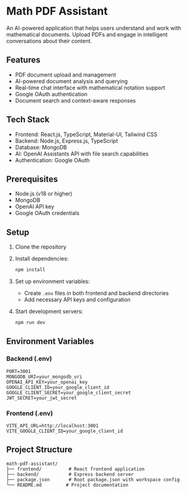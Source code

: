 # Math PDF Assistant

An AI-powered application that helps users understand and work with mathematical documents. Upload PDFs and engage in intelligent conversations about their content.

## Features

- PDF document upload and management
- AI-powered document analysis and querying
- Real-time chat interface with mathematical notation support
- Google OAuth authentication
- Document search and context-aware responses

## Tech Stack

- Frontend: React.js, TypeScript, Material-UI, Tailwind CSS
- Backend: Node.js, Express.js, TypeScript
- Database: MongoDB
- AI: OpenAI Assistants API with file search capabilities
- Authentication: Google OAuth

## Prerequisites

- Node.js (v18 or higher)
- MongoDB
- OpenAI API key
- Google OAuth credentials

## Setup

1. Clone the repository
2. Install dependencies:
   ```bash
   npm install
   ```
3. Set up environment variables:
   - Create `.env` files in both frontend and backend directories
   - Add necessary API keys and configuration

4. Start development servers:
   ```bash
   npm run dev
   ```

## Environment Variables

### Backend (.env)
```
PORT=3001
MONGODB_URI=your_mongodb_uri
OPENAI_API_KEY=your_openai_key
GOOGLE_CLIENT_ID=your_google_client_id
GOOGLE_CLIENT_SECRET=your_google_client_secret
JWT_SECRET=your_jwt_secret
```

### Frontend (.env)
```
VITE_API_URL=http://localhost:3001
VITE_GOOGLE_CLIENT_ID=your_google_client_id
```

## Project Structure

```
math-pdf-assistant/
├── frontend/          # React frontend application
├── backend/           # Express backend server
├── package.json       # Root package.json with workspace config
└── README.md         # Project documentation
``` 